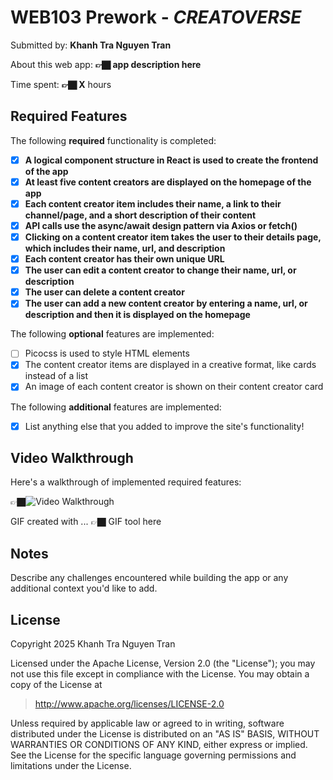 # WEB103 Prework - *CREATOVERSE*

Submitted by: **Khanh Tra Nguyen Tran**

About this web app: **👉🏿 app description here**

Time spent: **👉🏿 X** hours

## Required Features

The following **required** functionality is completed:

<!-- 👉🏿👉🏿👉🏿 Make sure to check off completed functionality below -->
- [X] **A logical component structure in React is used to create the frontend of the app**
- [X] **At least five content creators are displayed on the homepage of the app**
- [X] **Each content creator item includes their name, a link to their channel/page, and a short description of their content**
- [X] **API calls use the async/await design pattern via Axios or fetch()**
- [X] **Clicking on a content creator item takes the user to their details page, which includes their name, url, and description**
- [X] **Each content creator has their own unique URL**
- [X] **The user can edit a content creator to change their name, url, or description**
- [X] **The user can delete a content creator**
- [X] **The user can add a new content creator by entering a name, url, or description and then it is displayed on the homepage**

The following **optional** features are implemented:

- [ ] Picocss is used to style HTML elements
- [X] The content creator items are displayed in a creative format, like cards instead of a list
- [X] An image of each content creator is shown on their content creator card

The following **additional** features are implemented:

* [X] List anything else that you added to improve the site's functionality!

## Video Walkthrough

Here's a walkthrough of implemented required features:

👉🏿<img src='' title='Video Walkthrough' width='' alt='Video Walkthrough' />

<!-- Replace this with whatever GIF tool you used! -->
GIF created with ...  👉🏿 GIF tool here
<!-- Recommended tools:
[Kap](https://getkap.co/) for macOS
[ScreenToGif](https://www.screentogif.com/) for Windows
[peek](https://github.com/phw/peek) for Linux. -->

## Notes

Describe any challenges encountered while building the app or any additional context you'd like to add.

## License

Copyright 2025 Khanh Tra Nguyen Tran

Licensed under the Apache License, Version 2.0 (the "License"); you may not use this file except in compliance with the License. You may obtain a copy of the License at

> http://www.apache.org/licenses/LICENSE-2.0

Unless required by applicable law or agreed to in writing, software distributed under the License is distributed on an "AS IS" BASIS, WITHOUT WARRANTIES OR CONDITIONS OF ANY KIND, either express or implied. See the License for the specific language governing permissions and limitations under the License.
